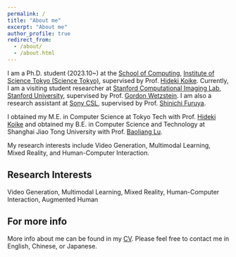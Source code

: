 ```yaml
---
permalink: /
title: "About me"
excerpt: "About me"
author_profile: true
redirect_from: 
  - /about/
  - /about.html
---
```


I am a Ph.D. student (2023.10~) at the [School of Computing](https://educ.titech.ac.jp/cs/eng/), [Institute of Science Tokyo (Science Tokyo)](https://www.isct.ac.jp/en), supervised by Prof. [Hideki Koike](https://scholar.google.com/citations?hl=en&user=Ih8cJXQAAAAJ).
Currently, I am a visiting student researcher at [Stanford Computational Imaging Lab](https://www.computationalimaging.org/), [Stanford University](https://www.stanford.edu/), supervised by Prof. [Gordon Wetzstein](https://scholar.google.com/citations?user=VOf45S0AAAAJ&hl=en).
I am also a research assistant at [Sony CSL](https://www.sonycsl.co.jp/), supervised by Prof. [Shinichi Furuya](https://scholar.google.com/citations?hl=en&user=IphDyJcAAAAJ).

I obtained my M.E. in Computer Science at Tokyo Tech with Prof. [Hideki Koike](https://www.vogue.cs.titech.ac.jp/koike) and obtained my B.E. in Computer Science and Technology at Shanghai Jiao Tong University with Prof. [Baoliang Lu](https://bcmi.sjtu.edu.cn/~blu/). 

My research interests include Video Generation, Multimodal Learning, Mixed Reality, and Human-Computer Interaction.

Research Interests
------
Video Generation, Multimodal Learning, Mixed Reality, Human-Computer Interaction, Augmented Human

For more info
------
More info about me can be found in my [CV](https://ruofanliu0129.github.io/Resume/cv/). Please feel free to contact me in English, Chinese, or Japanese.
